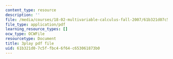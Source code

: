 ```yaml
---
content_type: resource
description: ''
file: /media/courses/18-02-multivariable-calculus-fall-2007/61b321d07c5ffbc46f64c653061873b0_YP_B0AapU0c.pdf
file_type: application/pdf
learning_resource_types: []
ocw_type: OCWFile
resourcetype: Document
title: 3play pdf file
uid: 61b321d0-7c5f-fbc4-6f64-c653061873b0
---
```

